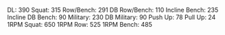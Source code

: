 DL: 390
 Squat: 315
 Row/Bench: 291
 DB Row/Bench: 110
 Incline Bench: 235
 Incline DB Bench: 90
 Military: 230
 DB Military: 90
 Push Up: 78
 Pull Up: 24
 1RPM Squat: 650
 1RPM Row: 525
 1RPM Bench: 485
